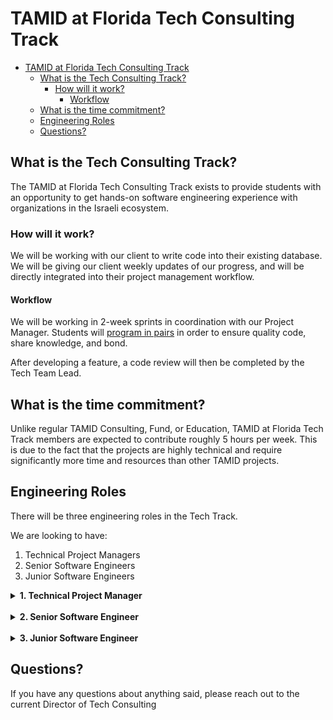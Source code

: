 # TAMID at Florida Tech Consulting Track

- [TAMID at Florida Tech Consulting Track](#tamid-at-florida-tech-consulting-track)
  * [What is the Tech Consulting Track?](#what-is-the-tech-consulting-track)
    + [How will it work?](#how-will-it-work)
      - [Workflow](#workflow)
  * [What is the time commitment?](#what-is-the-time-commitment)
  * [Engineering Roles](#engineering-roles)
  * [Questions?](#questions)


## What is the Tech Consulting Track?
The TAMID at Florida Tech Consulting Track exists to provide students with an
opportunity to get hands-on software engineering experience with organizations
in the Israeli ecosystem.

### How will it work?
We will be working with our client to write code into their existing
database. We will be giving our client weekly updates of our progress, and will
be directly integrated into their project management workflow.

#### Workflow
We will be working in 2-week sprints in coordination with our Project Manager.
Students will [program in pairs](https://www.agilealliance.org/glossary/pairing/) 
in order to ensure quality code, share knowledge, and bond.

After developing a feature, a code review will then be completed by the Tech Team Lead.

## What is the time commitment?
Unlike regular TAMID Consulting, Fund, or Education, TAMID at Florida Tech Track members 
are expected to contribute roughly 5 hours per week. This is due to the fact that the projects 
are highly technical and require significantly more time and resources than other TAMID projects.

## Engineering Roles

There will be three engineering roles in the Tech Track.

We are looking to have:
1. Technical Project Managers
2. Senior Software Engineers
3. Junior Software Engineers

<details>
  <summary><b>1. Technical Project Manager</b></summary>
  The Technical Project Manager will be responsible for helping oversee the technical
  aspect of the application in collaboration with the VP of Tech Consulting.
  They will be making large-scale contributions to the project.

  This student will help lead Tech Education, and be a go-to resource in
  collaboration with the VP of Tech Consulting for technical questions.
  <br />
  <br />
  <i>Must have:</i>
  <ul>
    <li>Taken at least COP 3503</li>
    <li>
      Done at least one internship/TAMID Fellowship/JBS and had a technical role
    </li>
    <li>
      Be willing to act in a leadership capacity within the TAMID Tech Track
    </li>
    <li>Be passionate about programming!</li>
  </ul>

  <i>Preferably:</i>
  <ul>
    <li>Have taken at least COP 3530</li>
    <li>Have taken at least one programming elective</li>
    <li>Have worked on side projects/attended hackathons</li>
  </ul>

</details>
<br />
<details>
  <summary><b>2. Senior Software Engineer</b></summary>
  The Senior Software Engineers will be responsible for writing code, and pairing with
  Junior Software Engineers. This person is looking to take on a mentorship role and
  be an active contributer to the Tech Consulting Track.
  <br />
  <br />
  <i>Must have:</i>
  <ul>
    <li>Taken at least COP 3503</li>
    <li>Be willing to mentor Junior Software Engineers</li>
  </ul>

  <i>Preferably:</i>
  <ul>
    <li>
      Done at least one internship/TAMID Fellowship and had a technical role
    </li>
    <li>Have worked on side projects/attended hackathons</li>
  </ul>

</details>
<br />
<details>
  <summary><b>3. Junior Software Engineer</b></summary>
  The Junior Software Engineers will be responsible for writing code, and pairing with
  Senior Software Engineers. This person is looking to work on a real technical project,
  and get hands-on experience. They will be extremely eager to learn, and
  willing to put in the work with the support of the other engineers to learn
  what they need in order to quickly become active contributers.
  <br />
  <br />

  <i>Must have:</i>
  <ul>
    <li>Taken at least COP 3502</li>
  </ul>

  <i>Preferably:</i>
  <ul>
    <li>Taken at least COP 3503</li>
  </ul>

</details>

## Questions?
If you have any questions about anything said, please reach out to the current Director of Tech Consulting
